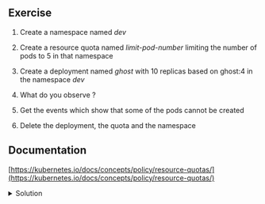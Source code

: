 ## Exercise

1. Create a namespace named *dev*

2. Create a resource quota named *limit-pod-number* limiting the number of pods to 5 in that namespace

3. Create a deployment named *ghost* with 10 replicas based on ghost:4 in the namespace *dev*

4. What do you observe ?

5. Get the events which show that some of the pods cannot be created

6. Delete the deployment, the quota and the namespace

## Documentation

[https://kubernetes.io/docs/concepts/policy/resource-quotas/](https://kubernetes.io/docs/concepts/policy/resource-quotas/)

<details>
  <summary markdown="span">Solution</summary>

1. Create a namespace named *dev*

```
k create ns dev
```

2. Create a resource quota named *limit-pod-number* limiting the number of pods to 5 in that namespace

```
k -n dev create quota limit-pod-number --hard=pods=5
```

3. Create a deployment named *ghost* with 10 replicas based on ghost:4 in the namespace *dev*

```
k -n dev create deploy ghost --image=ghost:4 --replicas=10
```

4. What do you observe ?

Only 5 of the 10 replicas are running, the other ones cannot be created in the namespace because of the limitation

```
k -n dev get po -l app=ghost
NAME                     READY   STATUS    RESTARTS   AGE
ghost-5d77b859d5-222q2   1/1     Running   0          26s
ghost-5d77b859d5-96z94   1/1     Running   0          26s
ghost-5d77b859d5-hlbbj   1/1     Running   0          26s
ghost-5d77b859d5-kbdf4   1/1     Running   0          26s
ghost-5d77b859d5-w8rfm   1/1     Running   0          26s
```

5. Get the events which show that some of the pods cannot be created

We can get all the events in the *dev* namespace

```
k -n dev get events
```

To get only the one which indicate a creation failure we can add a filter on the *reason* field:

```
k -n dev get events --field-selector reason=FailedCreate
```

6. Delete the deployment, the quota and the namespace

```
k -n dev delete deploy/ghost quota/limit-pod-number 
k delete ns dev
```

</details>

